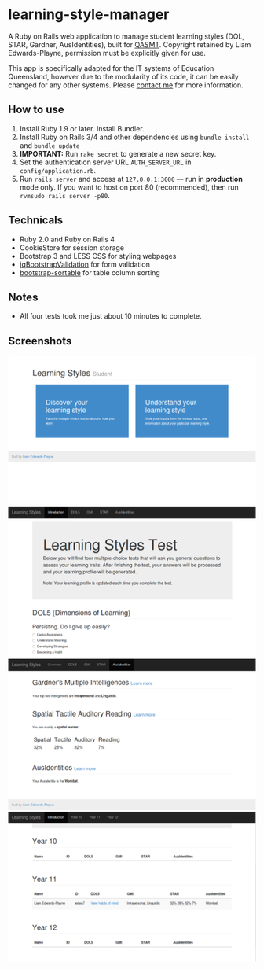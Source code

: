 learning-style-manager
======================

A Ruby on Rails web application to manage student learning styles (DOL, STAR, Gardner, AusIdentities), built for [QASMT](http://qasmt.eq.edu.au). Copyright retained by Liam Edwards-Playne, permission must be explicitly given for use.

This app is specifically adapted for the IT systems of Education Queensland, however due to the modularity of its code, it can be easily changed for any other systems. Please [contact me](http://liamz.co/contact) for more information.

## How to use
 1. Install Ruby 1.9 or later. Install Bundler.
 2. Install Ruby on Rails 3/4 and other dependencies using `bundle install` and `bundle update`
 3. **IMPORTANT:** Run `rake secret` to generate a new secret key.
 4. Set the authentication server URL `AUTH_SERVER_URL` in `config/application.rb`.
 5. Run `rails server` and access at `127.0.0.1:3000` — run in **production** mode only. If you want to host on port 80 (recommended), then run `rvmsudo rails server -p80`.

## Technicals
 - Ruby 2.0 and Ruby on Rails 4
 - CookieStore for session storage
 - Bootstrap 3 and LESS CSS for styling webpages
 - [jqBootstrapValidation](http://reactiveraven.github.io/jqBootstrapValidation/) for form validation
 - [bootstrap-sortable](https://github.com/drvic10k/bootstrap-sortable) for table column sorting

## Notes
 - All four tests took me just about 10 minutes to complete.

## Screenshots
![Student Dashboard](/screenshots/student-dash.png "Student Dashboard")
![Student Learning Tests](/screenshots/student-test.png "Student Learning Tests")
![Student Results](/screenshots/student-results.png "Student Results")
![Teacher View for Student Results](/screenshots/teacher-view-student-results.png "Teacher View for Student Results")
